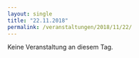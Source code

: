 ```yaml
---
layout: single
title: "22.11.2018"
permalink: /veranstaltungen/2018/11/22/
---
```


Keine Veranstaltung an diesem Tag.
